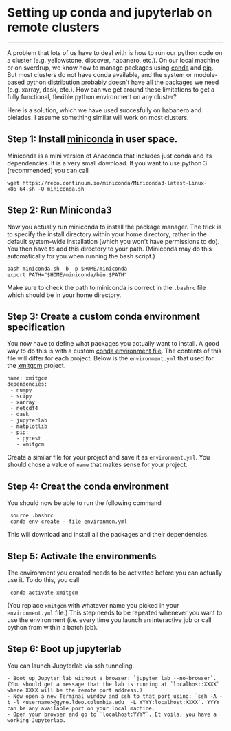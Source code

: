 # Setting up conda and jupyterlab on remote clusters
----------------------------------------------------

A problem that lots of us have to deal with is how to run our python code on a cluster (e.g. yellowstone, discover, habanero, etc.). On our local machine or on sverdrup, we know how to manage packages using [conda](https://docs.conda.io/en/latest/) and [pip](https://pypi.org/project/pip/). But most clusters do not have conda available, and the system or module-based python distribution probably doesn't have all the packages we need (e.g. xarray, dask, etc.). How can we get around these limitations to get a fully functional, flexible python environment on any cluster?

Here is a solution, which we have used succesfully on habanero and pleiades. I assume something similar will work on most clusters.


## Step 1: Install [miniconda](https://docs.conda.io/en/latest/miniconda.html) in user space.

Miniconda is a mini version of Anaconda that includes just conda and its dependencies. It is a very small download. If you want to use python 3 (recommended) you can call

    wget https://repo.continuum.io/miniconda/Miniconda3-latest-Linux-x86_64.sh -O miniconda.sh

## Step 2: Run Miniconda3

Now you actually run miniconda to install the package manager. The trick is to specify the install directory within your home directory, rather in the default system-wide installation (which you won't have permissions to do). You then have to add this directory to your path. (Miniconda may do this automatically for you when running the bash script.)

    bash miniconda.sh -b -p $HOME/miniconda
    export PATH="$HOME/miniconda/bin:$PATH"

Make sure to check the path to miniconda is correct in the `.bashrc` file which should be in your home directory.

## Step 3: Create a custom conda environment specification

You now have to define what packages you actually want to install. A good way to do this is with a custom [conda environment file](https://docs.conda.io/projects/conda/en/latest/user-guide/tasks/manage-environments.html#creating-an-environment-from-an-environment-yml-file). The contents of this file will differ for each project. Below is the `environment.yml` that used for the [xmitgcm](https://github.com/MITgcm/xmitgcm) project.

    name: xmitgcm
    dependencies:
     - numpy
     - scipy
     - xarray
     - netcdf4
     - dask
     - jupyterlab
     - matplotlib
     - pip:
       - pytest
       - xmitgcm

Create a similar file for your project and save it as `environment.yml`. You should chose a value of `name` that makes sense for your project.

## Step 4: Creat the conda environment

You should now be able to run the following command

     source .bashrc
     conda env create --file environmen.yml

This will download and install all the packages and their dependencies.

## Step 5: Activate the environments

The environment you created needs to be activated before you can actually use it. To do this, you call

     conda activate xmitgcm

(You replace `xmitgcm` with whatever name you picked in your `environment.yml` file.) This step needs to be repeated whenever you want to use the environment (i.e. every time you launch an interactive job or call python from within a batch job).

## Step 6: Boot up jupyterlab

You can launch Jupyterlab via ssh tunneling.

    - Boot up Jupyter lab without a browser: `jupyter lab --no-browser`. (You should get a message that the lab is running at `localhost:XXXX` where XXXX will be the remote port address.)
    - Now open a new Terminal window and ssh to that port using: `ssh -A -t -l <username>@gyre.ldeo.columbia.edu  -L YYYY:localhost:XXXX`. YYYY can be any available port on your local machine.
    - Open your browser and go to `localhost:YYYY`. Et voila, you have a working Jupyterlab.
